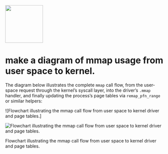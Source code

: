 <img src="https://r2cdn.perplexity.ai/pplx-full-logo-primary-dark%402x.png" class="logo" width="120"/>

# make a diagram of mmap usage from user space to kernel.

The diagram below illustrates the complete `mmap` call flow, from the user‐space request through the kernel’s syscall layer, into the driver’s `.mmap` handler, and finally updating the process’s page tables via `remap_pfn_range` or similar helpers:

![Flowchart illustrating the mmap call flow from user space to kernel driver and page tables.]

![Flowchart illustrating the mmap call flow from user space to kernel driver and page tables.](https://user-gen-media-assets.s3.amazonaws.com/gpt4o_images/24d423b9-833c-45e2-8024-fc86d266a409.png)

Flowchart illustrating the mmap call flow from user space to kernel driver and page tables.

